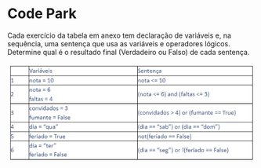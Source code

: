 # Code Park

Cada exercício da tabela em anexo tem declaração de variáveis e, na sequência, uma sentença que usa as variáveis e operadores lógicos. Determine qual é o 
resultado final (Verdadeiro ou Falso) de cada sentença. 

![Imagem da tabela](https://github.com/lucasInCoffePower/TalentoCloud-FrontEnd/blob/main/Modulo1-Introducao_a_programacao/Desafio2/Aula2/CodePark/Tabela_PeerTutoring01_IntroducaoProgramacao.png)
